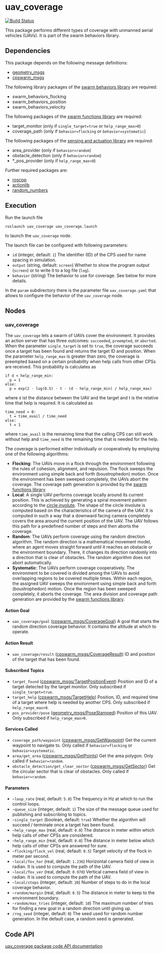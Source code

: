 # uav_coverage
[![Build Status](http://build.ros.org/buildStatus/icon?job=Ksrc_uX__uav_coverage__ubuntu_xenial__source)](http://build.ros.org/view/Ksrc_uX/job/Ksrc_uX__uav_coverage__ubuntu_xenial__source/)

This package performs different types of coverage with unmanned aerial vehicles (UAVs). It is part of the swarm behaviors library.

## Dependencies
This package depends on the following message definitions:
* [geometry_msgs](https://wiki.ros.org/geometry_msgs)
* [cpswarm_msgs](https://cpswarm.github.io/cpswarm_msgs/html/index-msg.html)

The following library packages of the [swarm behaviors library](https://github.com/cpswarm/swarm_behaviors) are required:
* swarm_behaviors_flocking
* swarm_behaviors_position
* swarm_behaviors_velocity

The following packages of the [swarm functions library](https://github.com/cpswarm/swarm_functions/) are required:
* target_monitor (only if `single_target=true` or `help_range_max>0`)
* coverage_path (only if `behavior=flocking` or `behavior=systematic`)


The following packages of the [sensing and actuation library](https://github.com/cpswarm/sensing_actuation) are required:
* area_provider (only if `behavior=random`)
* obstacle_detection (only if `behavior=random`)
* *_pos_provider (only if `help_range_max>0`)

Further required packages are:
* [roscpp](https://wiki.ros.org/roscpp/)
* [actionlib](https://wiki.ros.org/actionlib/)
* [random_numbers](https://wiki.ros.org/random_numbers/)

## Execution
Run the launch file
```
roslaunch uav_coverage uav_coverage.launch
```
to launch the `uav_coverage` node.

The launch file can be configured with following parameters:
* `id` (integer, default: `1`)
  The identifier (ID) of the CPS used for name spacing in simulation.
* `output` (string, default: `screen`)
  Whether to show the program output (`screen`) or to write it to a log file (`log`).
* `behavior` (string)
  The behavior to use for coverage. See below for more details.

In the `param` subdirectory there is the parameter file `uav_coverage.yaml` that allows to configure the behavior of the `uav_coverage` node.

## Nodes

### uav_coverage
The `uav_coverage` lets a swarm of UAVs cover the environment. It provides an action server that has three outcomes: `succeeded`, `preempted`, or `aborted`. When the parameter `single_target` is set to `true`, the coverage succeeds once a target has been found and returns the target ID and position. When the parameter `help_range_max` is greater than zero, the coverage is preempted based on a certain probability when help calls from other CPSs are received. This probability is calculates as

    if d < help_range_min:
      p = 1
    else:
      p = exp(2 ⋅ log(0.5) ⋅ t ⋅ (d - help_range_min) / help_range_max)

where `d` ist the distance between the UAV and the target and t is the relative time that help is required. It is calculated as

    time_need > 0:
      t = time_avail / time_need
    else:
      t = 1

where `time_avail` is the remaining time that the calling CPS can still work without help and `time_need` is the remaining time that is needed for the help.

The coverage is performed either individually or cooperatively by employing one of the following algorithms:
* **Flocking**: The UAVs move in a flock through the environment following the rules of cohesion, alignment, and repulsion.
The flock sweeps the environment using simple back and forth (boustrophedon) motion. Once the environment has been sweeped completely, the UAVs abort the coverage. The coverage path generation is provided by the [swarm functions library](https://github.com/cpswarm/swarm_functions/).
* **Local**: A single UAV performs coverage locally around its current position. This is achieved by generating a spiral movement pattern according to the [circle involute](http://mathworld.wolfram.com/CircleInvolute.html). The shape of the circle involute is computed based on the characteristics of the camera of the UAV. It is computed in such a way that a downward facing camera completely covers the area around the current position of the UAV. The UAV follows this path for a predefined number of steps and then aborts the coverage.
* **Random**: The UAVs perform coverage using the random direction algorithm. The random direction is a mathematical movement model, where an agent moves straight forward until it reaches an obstacle or the environment boundary. There, it changes its direction randomly into a direction that is clear of obstacles. The random algorithm does not abort automatically.
* **Systematic**: The UAVs perform coverage cooperatively. The environment to be covered is divided among the UAVs to avoid overlapping regions to be covered multiple times. Within each region, the assigned UAV sweeps the environment using simple back and forth (boustrophedon) motion. Once the region has been sweeped completely, it aborts the coverage. The area division and coverage path generation are provided by the [swarm functions library](https://github.com/cpswarm/swarm_functions/).

#### Action Goal
* `uav_coverage/goal` ([cpswarm_msgs/CoverageGoal](https://cpswarm.github.io/cpswarm_msgs/html/action/Coverage.html))
  A goal that starts the random direction coverage behavior. It contains the altitude at which to operate.

#### Action Result
* `uav_coverage/result` ([cpswarm_msgs/CoverageResult](https://cpswarm.github.io/cpswarm_msgs/html/action/Coverage.html))
  ID and position of the target that has been found.

#### Subscribed Topics
* `target_found` ([cpswarm_msgs/TargetPositionEvent](https://cpswarm.github.io/cpswarm_msgs/html/msg/TargetPositionEvent.html))
  Position and ID of a target detected by the target monitor. Only subscribed if `single_target=true`.
* `target_help` ([cpswarm_msgs/TargetHelp](https://cpswarm.github.io/cpswarm_msgs/html/msg/TargetHelp.html))
  Position, ID, and required time of a target where help is needed by another CPS. Only subscribed if `help_range_max>0`.
* `pos_provider/pose` ([geometry_msgs/PoseStamped](https://docs.ros.org/en/api/geometry_msgs/html/msg/PoseStamped.html))
  Position of this UAV. Only subscribed if `help_range_max>0`.

#### Services Called
* `coverage_path/waypoint` ([cpswarm_msgs/GetWaypoint](https://cpswarm.github.io/cpswarm_msgs/html/srv/GetWaypoint.html))
  Get the current waypoint to navigate to. Only called if `behavior=flocking` or `behavior=systematic`.
* `area/get_area` ([cpswarm_msgs/GetPoints](https://cpswarm.github.io/cpswarm_msgs/html/srv/GetPoints.html))
  Get the area polygon. Only called if `behavior=random`.
* `obstacle_detection/get_clear_sector` ([cpswarm_msgs/GetSector](https://cpswarm.github.io/cpswarm_msgs/html/srv/GetSector.html))
  Get the circular sector that is clear of obstacles. Only called if `behavior=random`.

#### Parameters
* `~loop_rate` (real, default: `5.0`)
  The frequency in Hz at which to run the control loops.
* `~queue_size` (integer, default: `1`)
  The size of the message queue used for publishing and subscribing to topics.
* `~single_target` (boolean, default: `true`)
  Whether the algorithm will succeed / terminate once a target has been found.
* `~help_range_max` (real, default: `0.0`)
  The distance in meter within which help calls of other CPSs are considered.
* `~help_range_min` (real, default: `0.0`)
  The distance in meter below which help calls of other CPSs are answered for sure.
* `~flocking/flock_vel` (real, default: `0.5`)
  Target velocity of the flock in meter per second.
* `~local/fov_hor` (real, default: `1.236`)
  Horizontal camera field of view in radian. It is used to compute the path of the UAV.
* `~local/fov_ver` (real, default: `0.970`)
  Vertical camera field of view in radian. It is used to compute the path of the UAV.
* `~local/steps` (integer, default: `20`)
  Number of steps to do in the local coverage behavior.
* `~random/margin` (real, default: `0.5`)
  The distance in meter to keep to the environment boundary.
* `~random/max_tries` (integer, default: `10`)
  The maximum number of tries for finding a new goal in a random direction until giving up.
* `/rng_seed` (integer, default: `0`)
  The seed used for random number generation. In the default case, a random seed is generated.

## Code API
[uav_coverage package code API documentation](https://cpswarm.github.io/swarm_behaviors/uav_coverage/docs/html/files.html)
